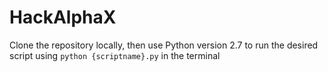 # HackAlphaX

Clone the repository locally, then use Python version 2.7 to run the desired script using `python {scriptname}.py` in the terminal
